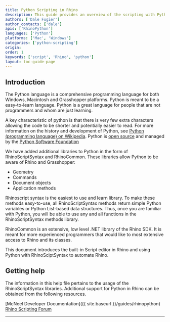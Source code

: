 ```yaml
---
title: Python Scripting in Rhino
description: This guide provides an overview of the scripting with Python in Rhino.
authors: ['Dale Fugier']
author_contacts: ['dale']
apis: ['RhinoPython']
languages: ['Python']
platforms: ['Mac', 'Windows']
categories: ['python-scripting']
origin:
order: 1
keywords: ['script', 'Rhino', 'python']
layout: toc-guide-page
---
```


## Introduction

The Python language is a comprehensive programming language for both Windows, Macintosh and Grasshopper platforms. Python is meant to be a easy-to-learn language. Python is a great language for people that are not programmers and whom are just learning.

A key characteristic of python is that there is very few extra characters allowing the code to be shorter and potentially easier to read.  For more information on the history and development of Python, see [Python (programming language) on Wikipedia](https://en.wikipedia.org/wiki/Python_(programming_language)). Python is [open source](https://opensource.com/resources/what-open-source) and managed by the [Python Software Foundation](https://www.python.org/psf/)

We have added additional libraries to Python in the form of RhinoScriptSyntax and RhinoCommon. These libraries allow Python to be aware of Rhino and Grasshopper:

* Geometry
* Commands
* Document objects
* Application methods

Rhinoscript syntax is the easiest to use and learn library. To make these methods easy-to-use, all RhinoScriptSyntax methods return simple Python variables or Python List-based data structures. Thus, once you are familiar with Python, you will be able to use any and all functions in the RhinoScriptSyntax methods library.

RhinoCommon is an extensive, low level .NET library of the Rhino SDK. It is meant for more experienced programmers that would like to most extensive access to Rhino and its classes.

This document introduces the built-in Script editor in Rhino and using Python with RhinoSciptSyntax to automate Rhino.

## Getting help

The information in this help file pertains to the usage of the RhinoScriptSyntax libraries. Additional support for Python in Rhino can be obtained from the following resources.

[McNeel Developer Documentation]({{ site.baseurl }}/guides/rhinopython)
[Rhino Scripting Forum](https://discourse.mcneel.com/c/scripting)

---
